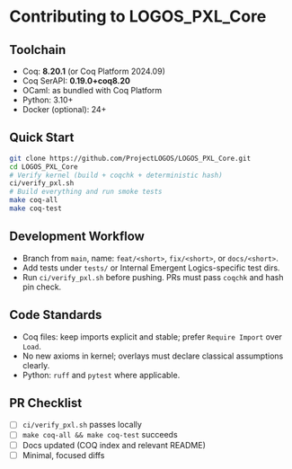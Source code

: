 # Contributing to LOGOS_PXL_Core

## Toolchain
- Coq: **8.20.1** (or Coq Platform 2024.09)
- Coq SerAPI: **0.19.0+coq8.20**
- OCaml: as bundled with Coq Platform
- Python: 3.10+
- Docker (optional): 24+

## Quick Start
```bash
git clone https://github.com/ProjectLOGOS/LOGOS_PXL_Core.git
cd LOGOS_PXL_Core
# Verify kernel (build + coqchk + deterministic hash)
ci/verify_pxl.sh
# Build everything and run smoke tests
make coq-all
make coq-test
```

## Development Workflow

* Branch from `main`, name: `feat/<short>`, `fix/<short>`, or `docs/<short>`.
* Add tests under `tests/` or Internal Emergent Logics-specific test dirs.
* Run `ci/verify_pxl.sh` before pushing. PRs must pass `coqchk` and hash pin check.

## Code Standards

* Coq files: keep imports explicit and stable; prefer `Require Import` over `Load`.
* No new axioms in kernel; overlays must declare classical assumptions clearly.
* Python: `ruff` and `pytest` where applicable.

## PR Checklist

* [ ] `ci/verify_pxl.sh` passes locally
* [ ] `make coq-all && make coq-test` succeeds
* [ ] Docs updated (COQ index and relevant README)
* [ ] Minimal, focused diffs
